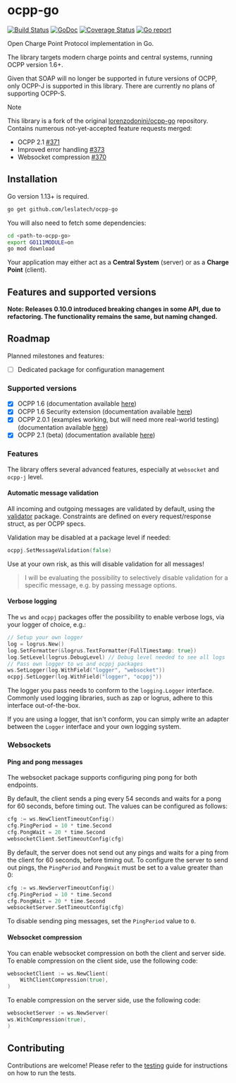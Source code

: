 # ocpp-go

[![Build Status](https://github.com/lorenzodonini/ocpp-go/actions/workflows/test.yaml/badge.svg)](https://github.com/lorenzodonini/ocpp-go/actions/workflows/test.yaml)
[![GoDoc](https://img.shields.io/badge/godoc-reference-5272B4)](https://godoc.org/github.com/lorenzodonini/ocpp-go)
[![Coverage Status](https://coveralls.io/repos/github/lorenzodonini/ocpp-go/badge.svg?branch=master)](https://coveralls.io/github/lorenzodonini/ocpp-go?branch=master)
[![Go report](https://goreportcard.com/badge/github.com/lorenzodonini/ocpp-go)](https://goreportcard.com/report/github.com/lorenzodonini/ocpp-go)

Open Charge Point Protocol implementation in Go.

The library targets modern charge points and central systems, running OCPP version 1.6+.

Given that SOAP will no longer be supported in future versions of OCPP, only OCPP-J is supported in this library.
There are currently no plans of supporting OCPP-S.

> [!NOTE]  
> This library is a fork of the original [lorenzodonini/ocpp-go](https://github.com/lorenzodonini/ocpp-go) repository.
> Contains numerous not-yet-accepted feature requests merged:
> - OCPP 2.1 [#371](https://github.com/lorenzodonini/ocpp-go/pull/371)
> - Improved error handling [#373](https://github.com/lorenzodonini/ocpp-go/pull/373)
> - Websocket compression [#370](https://github.com/lorenzodonini/ocpp-go/pull/370)

## Installation

Go version 1.13+ is required.

```sh
go get github.com/leslatech/ocpp-go
```

You will also need to fetch some dependencies:

```sh
cd <path-to-ocpp-go>
export GO111MODULE=on
go mod download
```

Your application may either act as a **Central System** (server) or as a **Charge Point** (client).

## Features and supported versions

**Note: Releases 0.10.0 introduced breaking changes in some API, due to refactoring. The functionality remains the same,
but naming changed.**

## Roadmap

Planned milestones and features:

-   [ ] Dedicated package for configuration management

### Supported versions

-   [x] OCPP 1.6 (documentation available [here](docs/ocpp-1.6.md))
-   [x] OCPP 1.6 Security extension (documentation available [here](docs/ocpp1.6-security-extension.md))
-   [x] OCPP 2.0.1 (examples working, but will need more real-world testing) (documentation
    available [here](docs/ocpp-2.0.1.md))
-  [x] OCPP 2.1 (beta) (documentation available [here](docs/ocpp-2.1.md))

### Features

The library offers several advanced features, especially at `websocket` and `ocpp-j` level.

#### Automatic message validation

All incoming and outgoing messages are validated by default, using the [validator](gopkg.in/go-playground/validator)
package. Constraints are defined on every request/response struct, as per OCPP specs.

Validation may be disabled at a package level if needed:

```go
ocppj.SetMessageValidation(false)
```

Use at your own risk, as this will disable validation for all messages!

> I will be evaluating the possibility to selectively disable validation for a specific message,
> e.g. by passing message options.

#### Verbose logging

The `ws` and `ocppj` packages offer the possibility to enable verbose logs, via your logger of choice, e.g.:

```go
// Setup your own logger
log = logrus.New()
log.SetFormatter(&logrus.TextFormatter{FullTimestamp: true})
log.SetLevel(logrus.DebugLevel) // Debug level needed to see all logs
// Pass own logger to ws and ocppj packages
ws.SetLogger(log.WithField("logger", "websocket"))
ocppj.SetLogger(log.WithField("logger", "ocppj"))
```

The logger you pass needs to conform to the `logging.Logger` interface.
Commonly used logging libraries, such as zap or logrus, adhere to this interface out-of-the-box.

If you are using a logger, that isn't conform, you can simply write an adapter between the `Logger` interface and your
own logging system.

### Websockets

#### Ping and pong messages

The websocket package supports configuring ping pong for both endpoints.

By default, the client sends a ping every 54 seconds and waits for a pong for 60 seconds, before timing out.
The values can be configured as follows:

```go
cfg := ws.NewClientTimeoutConfig()
cfg.PingPeriod = 10 * time.Second
cfg.PongWait = 20 * time.Second
websocketClient.SetTimeoutConfig(cfg)
```

By default, the server does not send out any pings and waits for a ping from the client for 60 seconds, before timing
out.
To configure the server to send out pings, the `PingPeriod` and `PongWait` must be set to a value greater than 0:

```go
cfg := ws.NewServerTimeoutConfig()
cfg.PingPeriod = 10 * time.Second
cfg.PongWait = 20 * time.Second
websocketServer.SetTimeoutConfig(cfg)
```

To disable sending ping messages, set the `PingPeriod` value to `0`.

#### Websocket compression

You can enable websocket compression on both the client and server side.
To enable compression on the client side, use the following code:

```go
websocketClient := ws.NewClient(
    WithClientCompression(true),
)

```

To enable compression on the server side, use the following code:

```go
websocketServer := ws.NewServer(
ws.WithCompression(true),
)

```

## Contributing

Contributions are welcome! Please refer to the [testing](docs/testing.md) guide for instructions on how to run the
tests.